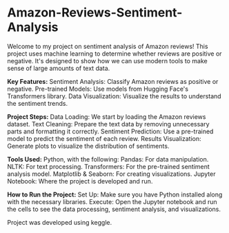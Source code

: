 # Amazon-Reviews-Sentiment-Analysis

Welcome to my project on sentiment analysis of Amazon reviews! 
This project uses machine learning to determine whether reviews are positive or negative. It's designed to show how we can use modern tools to make sense of large amounts of text data.

**Key Features:**
  Sentiment Analysis: Classify Amazon reviews as positive or negative.
  Pre-trained Models: Use models from Hugging Face's Transformers library.
  Data Visualization: Visualize the results to understand the sentiment trends.
  
**Project Steps:**
  Data Loading: We start by loading the Amazon reviews dataset.
  Text Cleaning: Prepare the text data by removing unnecessary parts and formatting it correctly.
  Sentiment Prediction: Use a pre-trained model to predict the sentiment of each review.
  Results Visualization: Generate plots to visualize the distribution of sentiments.
  
**Tools Used:**
  Python, with the following:
    Pandas: For data manipulation.
    NLTK: For text processing.
    Transformers: For the pre-trained sentiment analysis model.
    Matplotlib & Seaborn: For creating visualizations.
    Jupyter Notebook: Where the project is developed and run.
    
**How to Run the Project:**
  Set Up: Make sure you have Python installed along with the necessary libraries.
  Execute: Open the Jupyter notebook and run the cells to see the data processing, sentiment analysis, and visualizations.

Project was developed using keggle.
